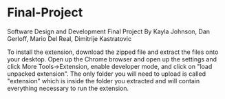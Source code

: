 # Final-Project
Software Design and Development Final Project
By Kayla Johnson, Dan Gerloff, Mario Del Real, Dimitrije Kastratovic

To install the extension, download the zipped file and extract the files onto your desktop. Open up the Chrome browser and open up the settings and click More Tools->Extension, enable developer mode, and click on "load unpacked extension". The only folder you will need to upload is called "extension" which is inside the folder you extracted and will contain everything necessary to run the extension.
